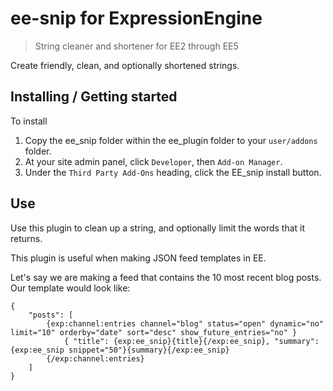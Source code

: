 # ee-snip for ExpressionEngine
> String cleaner and shortener for EE2 through EE5
 
Create friendly, clean, and optionally shortened strings.

## Installing / Getting started

To install

1. Copy the ee_snip folder within the ee_plugin folder to your `user/addons` folder.
3. At your site admin panel, click `Developer`, then `Add-on Manager`.
4. Under the `Third Party Add-Ons` heading, click the EE_snip install button.

## Use
Use this plugin to clean up a string, and optionally limit the words that it returns.

This plugin is useful when making JSON feed templates in EE.

Let's say we are making a feed that contains the 10 most recent blog posts. Our template would look like:

    {
        "posts": [
            {exp:channel:entries channel="blog" status="open" dynamic="no" limit="10" orderby="date" sort="desc" show_future_entries="no" }
                { "title": {exp:ee_snip}{title}{/exp:ee_snip}, "summary": {exp:ee_snip snippet="50"}{summary}{/exp:ee_snip}
            {/exp:channel:entries}
        ]
    }